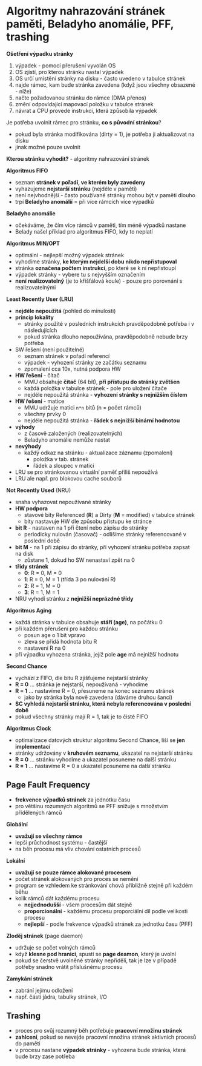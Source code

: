 # Algoritmy nahrazování stránek paměti, Beladyho anomálie, PFF, trashing

**Ošetření výpadku stránky**
1. výpadek - pomocí přerušení vyvolán OS
2. OS zjistí, pro kterou stránku nastal výpadek
3. OS určí umístění stránky na disku - často uvedeno v tabulce stránek
4. najde rámec, kam bude stránka zavedena (když jsou všechny obsazené - níže)
5. načte požadovanou stránku do rámce (DMA přenos)
6. změní odpovídající mapovací položku v tabulce stránek
7. návrat a CPU provede instrukci, která způsobila výpadek

Je potřeba uvolnit rámec pro stránku, **co s původní stránkou**?
- pokud byla stránka modifikována (dirty = 1), je potřeba ji aktualizovat na disku
- jinak možné pouze uvolnit

**Kterou stránku vyhodit?** - algoritmy nahrazování stránek

**Algoritmus FIFO**
- seznam **stránek v pořadí, ve kterém byly zavedeny**
- vyhazujeme **nejstarší stránku** (nejdéle v paměti)
- není nejvhodnější - často používané stránky mohou být v paměti dlouho
- trpí **Beladyho anomálií** = při více rámcích více výpadků

**Beladyho anomálie**
- očekáváme, že čím více rámců v paměti, tím méně výpadků nastane
- Belady našel příklad pro algoritmus FIFO, kdy to neplatí

**Algoritmus MIN/OPT**
- optimální - nejlepší možný výpadek stránek
- vyhodíme stránky, **ke kterým nejdelší dobu nikdo nepřistupoval**
- stránka **označena počtem instrukcí**, po které se k ní nepřistoupí
- výpadek stránky - vybere tu s nejvyšším označením
- **není realizovatelný** (je to křišťálová koule) - pouze pro porovnání s realizovatelnými

**Least Recently User (LRU)**
- **nejdéle nepoužitá** (pohled do minulosti)
- **princip lokality**
	- stránky použité v posledních instrukcích pravděpodobně potřeba i v následujících
	- pokud stránka dlouho nepoužívána, pravděpodobně nebude brzy potřeba
- SW řešení (není použitelné)
	- seznam stránek v pořadí referencí
	- výpadek - vyhození stránky ze začátku seznamu
	- zpomalení cca 10x, nutná podpora HW
- **HW řešení** - čítač
	- MMU obsahuje **čítač** (64 bit), **při přístupu do stránky zvětšen**
	- každá položka v tabulce stránek - pole pro uložení čítače
	- nejdéle nepoužitá stránka - **vyhození stránky s nejnižším číslem**
- **HW řešení** - matice
	- MMU udržuje matici `n*n` bitů (n = počet rámců)
	- všechny prvky 0
	- nejdéle nepoužitá stránka - **řádek s nejnižší binární hodnotou**
- **výhody**
	- z časově založených (realizovatelných)
	- Beladyho anomálie nemůže nastat
- **nevýhody**
	- každý odkaz na stránku - aktualizace záznamu (zpomalení)
		- položka v tab. stránek
		- řádek a sloupec v matici
- LRU se pro stránkovanou virtuální paměť příliš nepoužívá
- LRU ale např. pro blokovou cache souborů

**Not Recently Used** (NRU)
- snaha vyhazovat nepoužívané stránky
- **HW podpora**
	- stavové bity Referenced (**R**) a Dirty (**M** = modified) v tabulce stránek
	- bity nastavuje HW dle způsobu přístupu ke stránce
- **bit R** - nastaven na 1 při čtení nebo zápisu do stránky
	- periodicky nulován (časovač) - odlišíme stránky referencované v poslední době
- **bit M** - na 1 při zápisu do stránky, při vyhození stránku potřeba zapsat na disk
	- zůstane 1, dokud ho SW nenastaví zpět na 0
- **třídy stránek**
	- **0**: R = 0, M = 0 
	- **1**: R = 0, M = 1 (třída 3 po nulování R)
	- **2**: R = 1, M = 0
	- **3**: R = 1, M = 1
- NRU vyhodí stránku z **nejnižší neprázdné třídy**

**Algoritmus Aging**
- každá stránka v tabulce obsahuje **stáří (age)**, na počátku 0
- při každém přerušení pro každou stránku
	- posun age o 1 bit vpravo
	- zleva se přidá hodnota bitu R
	- nastavení R na 0
- při výpadku vyhozena stránka, jejíž pole **age** má nejnižší hodnotu

**Second Chance**
- vychází z FIFO, dle bitu R zjišťujeme nejstarší stránky
- **R = 0** ... stránka je nejstarší, nepoužívaná - vyhodíme
- **R = 1** ... nastavíme R = 0, přesuneme na konec seznamu stránek
	- jako by stránka byla nově zavedena (dáváme druhou šanci)
- **SC vyhledá nejstarší stránku, která nebyla referencována v poslední době**
- pokud všechny stránky mají R = 1, tak je to čisté FIFO

**Algoritmus Clock**
- optimalizace datových struktur algoritmu Second Chance, liší se **jen implementací**
- stránky udržovány v **kruhovém seznamu**, ukazatel na nejstarší stránku
- **R = 0** ... stránku vyhodíme a ukazatel posuneme na další stránku
- **R = 1** ... nastavíme R = 0 a ukazatel posuneme na další stránku

## Page Fault Frequency

- **frekvence výpadků stránek** za jednotku času
- pro většinu rozumných algoritmů se PFF snižuje s množstvím přidělených rámců

**Globální**
- **uvažují se všechny rámce**
- lepší průchodnost systému - častější
- na běh procesu má vliv chování ostatních procesů

**Lokální**
- **uvažují se pouze rámce alokované procesem**
- počet stránek alokovaných pro proces se nemění
- program se vzhledem ke stránkování chová přibližně stejně při každém běhu
- kolik rámců dát každému procesu
	- **nejjednodušší** - všem procesům dát stejně
	- **proporcionální** - každému procesu proporciální díl podle velikosti procesu
	- **nejlepší** - podle frekvence výpadků stránek za jednotku času (PFF)

**Zloděj stránek** (page daemon)
- udržuje se počet volných rámců
- když **klesne pod hranici**, spustí se **page deamon**, který je uvolní
- pokud se čerstvě uvolněné stránky nepřidělí, tak je lze v případě potřeby snadno vrátit příslušnému procesu

**Zamykání stránek**
- zabrání jejímu odložení
- např. části jádra, tabulky stránek, I/O

## Trashing

- proces pro svůj rozumný běh potřebuje **pracovní množinu stránek**
- **zahlcení**, pokud se nevejde pracovní množina stránek aktivních procesů do paměti
- v procesu nastane **výpadek stránky** - vyhozena bude stránka, která bude brzy zase potřeba